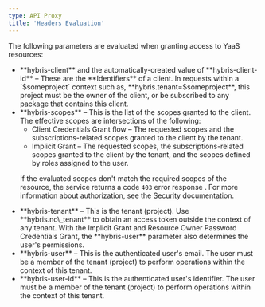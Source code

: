 ```yaml
---
type: API Proxy
title: 'Headers Evaluation'
---
```


The following parameters are evaluated when granting access to YaaS resources:
<ul>
<li>**hybris-client** and the automatically-created value of **hybris-client-id** – These are the **Identifiers** of a client. In requests within a `$someproject` context such as, **hybris.tenant=$someproject**, this project must be the owner of the client, or be subscribed to any package that contains this client.</li>
<li>**hybris-scopes** – This is the list of the scopes granted to the client. The effective scopes are intersections of the following:
<ul>
<li>Client Credentials Grant flow – The requested scopes and the subscriptions-related scopes granted to the client by the tenant.</li>
<li>Implicit Grant – The requested scopes, the subscriptions-related scopes granted to the client by the tenant, and the scopes defined by roles assigned to the user.</li>
</ul>

If the evaluated scopes don't match the required scopes of the resource, the service returns a code `403` error response . For more information about authorization, see the <a href="/overview/security/index.html">Security</a> documentation.</li>
<li>**hybris-tenant** – This is the tenant (project). Use **hybris.no\_tenant** to obtain an access token outside the context of any tenant.
With the Implicit Grant and Resource Owner Password Credentials Grant, the **hybris-user** parameter also determines the user's permissions.</li>
<li>**hybris-user** – This is the authenticated user's email. The user must be a member of the tenant (project) to perform operations within the context of this tenant.</li>
<li>**hybris-user-id** – This is the authenticated user's identifier. The user must be a member of the tenant (project) to perform operations within the context of this tenant.</li>
</ul>

